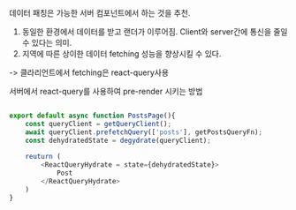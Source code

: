 데이터 패칭은 가능한 서버 컴포넌트에서 하는 것을 추천. 
1. 동일한 환경에서 데이터를 받고 랜더가 이루어짐. Client와 server간에 통신을 줄일 수 있다는 의미.
2. 지역에 따른 상이한 데이터 fetching 성능을 향상시킬 수 있다. 

-> 클라리언트에서 fetching은 react-query사용 


서버에서 react-query를 사용하여 pre-render 시키는 방법
```ts

export default async function PostsPage(){
	const queryClient = getQueryClient();
	await queryClient.prefetchQuery(['posts'], getPostsQueryFn);
	const dehydratedState = degydrate(queryClient);
	
	reuturn (
		<ReactQueryHydrate = state={dehydratedState}>
			Post
		</ReactQueryHydrate>
	)
}

```